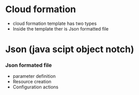 # Cloud formation

* cloud formation template has two types
* Inside the template ther is Json formatted file
# Json (java scipt object notch)

### Json formated file

* parameter definition
* Resource creation
* Configuration actions


